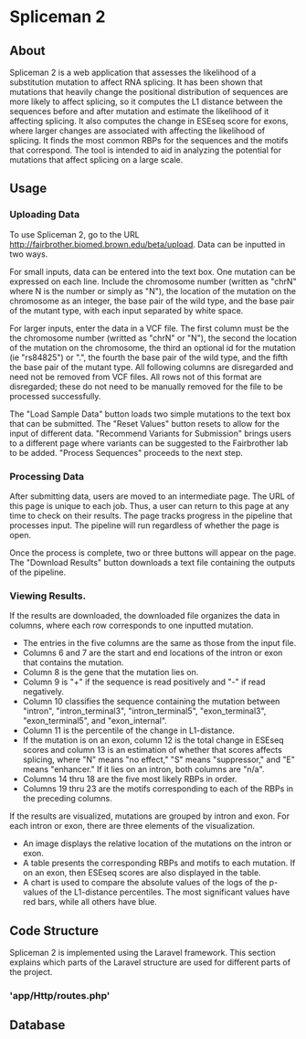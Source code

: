 # Spliceman 2

## About

Spliceman 2 is a web application that assesses the likelihood of a 
substitution mutation to 
affect RNA splicing. It has been shown that mutations that heavily change the
positional distribution of sequences are more likely to affect splicing, so
it computes the L1 distance between the sequences before and after mutation 
and estimate the likelihood of it affecting splicing. It also computes the 
change in ESEseq score for exons, where larger changes are associated with 
affecting the likelihood of splicing. It finds the most common RBPs for the
sequences and the motifs that correspond. The tool is intended to aid in 
analyzing the potential for mutations that affect splicing on a large scale.

## Usage

### Uploading Data
To use Spliceman 2, go to the URL 
http://fairbrother.biomed.brown.edu/beta/upload. Data can be inputted in two 
ways.

For small inputs, data can be entered into the text box. One mutation can be 
expressed on each line. Include the chromosome number (written as "chrN" where
N is the number or simply as "N"), the location of the mutation on the 
chromosome as an 
integer, the base pair of the wild type, and the base pair of the mutant type,
with each input separated by white space.

For larger inputs, enter the data in a VCF file. The first column must be the
the chromosome number (writted as "chrN" or "N"), the second the 
location of the mutation on the chromosome, the third an optional id for the
mutation (ie "rs84825") or ".", the fourth the base pair of the wild type,
and the fifth the base pair of the mutant type. All following columns are
disregarded and need not be removed from VCF files. All rows not of this format
are disregarded; these do not need to be manually removed for the file to be
processed successfully.

The "Load Sample Data" button loads
two simple mutations to the text box that can be submitted.
The "Reset Values" button resets to allow for the input of different data. 
"Recommend Variants for Submission" brings users to a different page where
variants can be suggested to the Fairbrother lab to be added. "Process 
Sequences" proceeds to the next step.

### Processing Data

After submitting data, users are moved to an intermediate page. The URL of
this page is unique to each job. Thus, a user can return to this page at any time to check on their results. The page tracks progress in the pipeline that
processes input. The pipeline will run regardless of whether the page is open.

Once the process is complete, two or three buttons will appear on the page.
The "Download Results" button downloads a text file containing the outputs of
the pipeline.

### Viewing Results.

If the results are downloaded, the downloaded file organizes the data in
columns, where each row corresponds to one inputted mutation. 
- The entries in the five columns are the same as those from the
input file. 
- Columns 6 and 7 are the start and end locations of the intron or
exon that contains the mutation. 
- Column 8 is the gene that the mutation lies
on. 
- Column 9 is "+" if the sequence is read positively and "-" if read 
negatively. 
- Column 10 classifies the sequence containing the mutation between
"intron", "intron_terminal3", "intron_terminal5", "exon_terminal3",
"exon_terminal5", and "exon_internal". 
- Column 11 is the percentile of the
change in L1-distance. 
- If the mutation is on an exon, column 12 is the total change in ESEseq scores
and column 13 is an estimation of whether that scores affects splicing, where
"N" means "no effect," "S" means "suppressor," and "E" means "enhancer." If it
lies on an intron, both columns are "n/a".
- Columns 14 thru 18 are the five most likely RBPs in order.
- Columns 19 thru 23 are the motifs corresponding to each of the RBPs in the
preceding columns.

If the results are visualized, mutations are grouped by intron and exon. For
each intron or exon, there are three elements of the visualization. 
- An image displays the relative location of the mutations on the intron or 
exon.
- A table presents the corresponding RBPs and motifs to each mutation. If on an
exon, then ESEseq scores are also displayed in the table.
- A chart is used to compare the absolute values of the logs of the p-values
of the L1-distance percentiles. The most significant values have red bars, 
while all others have blue.

## Code Structure

Spliceman 2 is implemented using the Laravel framework. This section explains
which parts of the Laravel structure are used for different parts of the 
project.

### 'app/Http/routes.php'

## Database